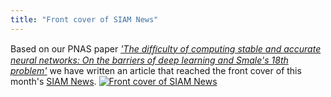 ```yaml
---
title: "Front cover of SIAM News"
---
```

Based on our PNAS paper [_'The difﬁculty of computing stable and accurate neural networks: On the barriers of deep learning and Smale's 18th problem'_](https://doi.org/10.1073/pnas.2107151119) we have written an article that reached the front cover of this month's [SIAM News](https://sinews.siam.org/Details-Page/proving-existence-is-not-enough-mathematical-paradoxes-unravel-the-limits-of-neural-networks-in-artificial-intelligence). 
<a href="https://sinews.siam.org/Details-Page/proving-existence-is-not-enough-mathematical-paradoxes-unravel-the-limits-of-neural-networks-in-artificial-intelligence"><img src="{{ site.url }}{{ site.baseurl }}/assets/images/siam_news_paradox.png" alt="Front cover of SIAM News"></a>




